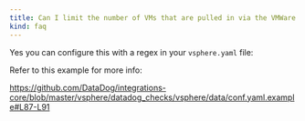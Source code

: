 ```yaml
---
title: Can I limit the number of VMs that are pulled in via the VMWare integration?
kind: faq
---
```


Yes you can configure this with a regex in your `vsphere.yaml` file:

Refer to this example for more info:

https://github.com/DataDog/integrations-core/blob/master/vsphere/datadog_checks/vsphere/data/conf.yaml.example#L87-L91

